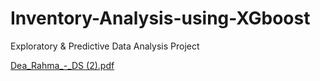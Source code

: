 # Inventory-Analysis-using-XGboost
Exploratory &amp; Predictive Data Analysis Project

[Dea_Rahma_-_DS (2).pdf](https://github.com/user-attachments/files/23250018/Dea_Rahma_-_DS.2.pdf)
